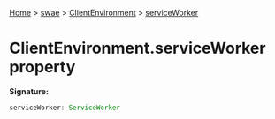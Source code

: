 [Home](./index) &gt; [swae](./swae.md) &gt; [ClientEnvironment](./swae.clientenvironment.md) &gt; [serviceWorker](./swae.clientenvironment.serviceworker.md)

# ClientEnvironment.serviceWorker property


**Signature:**
```javascript
serviceWorker: ServiceWorker
```

